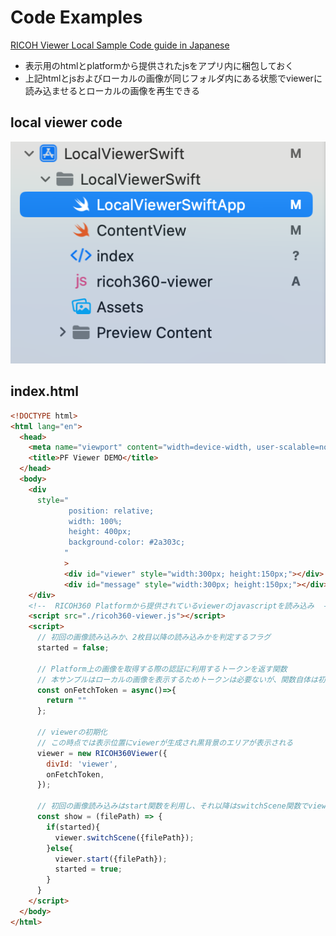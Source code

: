 # Code Examples

[RICOH Viewer Local Sample Code guide in Japanese](https://www.notion.so/ricoh360/2024-08-28-Swift-06dff572af57443b859a4d760c267195)

- 表示用のhtmlとplatformから提供されたjsをアプリ内に梱包しておく
- 上記htmlとjsおよびローカルの画像が同じフォルダ内にある状態でviewerに読み込ませるとローカルの画像を再生できる

## local viewer code

![local files](images/local_files.png)

## index.html

```html
<!DOCTYPE html>
<html lang="en">
  <head>
    <meta name="viewport" content="width=device-width, user-scalable=no" />
    <title>PF Viewer DEMO</title>
  </head>
  <body>
    <div
      style="
             position: relative;
             width: 100%;
             height: 400px;
             background-color: #2a303c;
            "
            >
            <div id="viewer" style="width:300px; height:150px;"></div>
            <div id="message" style="width:300px; height:150px;"></div>
    </div>
    <!--  RICOH360 Platformから提供されているviewerのjavascriptを読み込み  -->
    <script src="./ricoh360-viewer.js"></script>
    <script>
      // 初回の画像読み込みか、2枚目以降の読み込みかを判定するフラグ
      started = false;
      
      // Platform上の画像を取得する際の認証に利用するトークンを返す関数
      // 本サンプルはローカルの画像を表示するためトークンは必要ないが、関数自体は初期化の際に必要なため空文字を返す関数を定義
      const onFetchToken = async()=>{
        return ""
      };
      
      // viewerの初期化
      // この時点では表示位置にviewerが生成され黒背景のエリアが表示される
      viewer = new RICOH360Viewer({
        divId: 'viewer',
        onFetchToken,
      });
      
      // 初回の画像読み込みはstart関数を利用し、それ以降はswitchScene関数でviewerに画像を表示する
      const show = (filePath) => {
        if(started){
          viewer.switchScene({filePath});
        }else{
          viewer.start({filePath});
          started = true;
        }
      }
    </script>
  </body>
</html>
```
